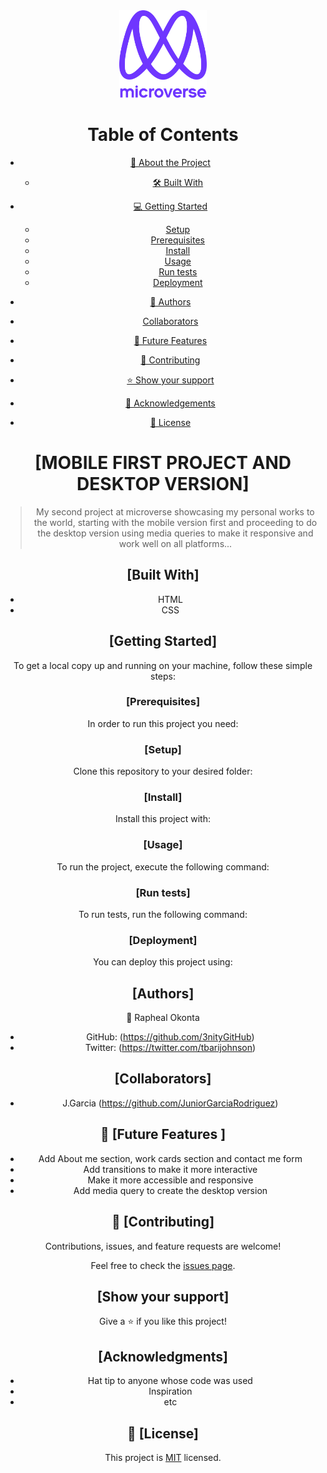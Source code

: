 <div align="center">
  
  <img src="image folder/murple_logo.png" alt="logo" width="140"  height="auto" />
  <br/>

# Table of Contents

- [📖 About the Project](#about-project)
  - [🛠 Built With](#built-with)
  
- [💻 Getting Started](#getting-started)
  - [Setup](#setup)
  - [Prerequisites](#prerequisites)
  - [Install](#install)
  - [Usage](#usage)
  - [Run tests](#run-tests)
  - [Deployment](#triangular_flag_on_post-deployment)
- [👥 Authors](#authors)
- [Collaborators](#collaborators)
- [🔭 Future Features](#future-features)
- [🤝 Contributing](#contributing)
- [⭐️ Show your support](#support)
- [🙏 Acknowledgements](#acknowledgements)
- [📝 License](#license)




# [MOBILE FIRST PROJECT AND DESKTOP VERSION] <a name="about-project"></a>

> My second project at microverse showcasing my personal works to the world, starting with the mobile version first and proceeding to do the desktop version using media queries to make it responsive and work well on all platforms...

## [Built With] <a name="built-with"></a>

- HTML
- CSS

## [Getting Started] <a name="getting-started"></a>
To get a local copy up and running on your machine, follow these simple steps:
### [Prerequisites] <a name="prerequisites"></a>
In order to run this project you need:

### [Setup] <a name="setup"></a>
Clone this repository to your desired folder:

### [Install] <a name="install"></a>
Install this project with:

### [Usage] <a name="usage"></a>
To run the project, execute the following command:

### [Run tests] <a name="run-test"></a>
To run tests, run the following command:

### [Deployment] <a name="deployment"></a>
You can deploy this project using:


## [Authors] <a name="authors"></a>

👤 Rapheal Okonta

- GitHub: (https://github.com/3nityGitHub)
- Twitter: (https://twitter.com/tbarijohnson)

## [Collaborators] <a name="collaborators"></a>

- J.Garcia (https://github.com/JuniorGarciaRodriguez)


<!-- FUTURE FEATURES -->

## 🔭 [Future Features ] <a name="future-features"></a>

- Add About me section, work cards section and contact me form
- Add transitions to make it more interactive
- Make it more accessible and responsive
- Add media query to create the desktop version



## 🤝 [Contributing] <a name="contributing"></a>

Contributions, issues, and feature requests are welcome!

Feel free to check the [issues page](../../issues/).

## [Show your support] <a name="support"></a>

Give a ⭐️ if you like this project!

## [Acknowledgments] <a name="acknowledgements"></a>

- Hat tip to anyone whose code was used
- Inspiration
- etc

## 📝 [License] <a name="license"></a>

This project is [MIT](./LICENSE) licensed.
